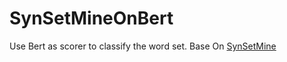 # SynSetMineOnBert
Use Bert as scorer to classify the word set.  Base On [SynSetMine](https://github.com/OpenNLPhub/SynSetMineRe)
